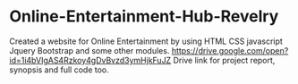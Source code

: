 # Online-Entertainment-Hub-Revelry
Created a website for Online Entertainment by using HTML CSS javascript Jquery Bootstrap and some other modules.
https://drive.google.com/open?id=1i4bVIgAS4Rzkoy4gDvBvzd3ymHjkFuJZ
Drive link for project report, synopsis and full code too.
